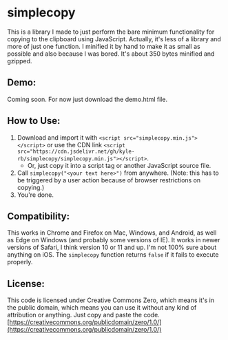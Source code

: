 # simplecopy
This is a library I made to just perform the bare minimum functionality for copying to the clipboard using JavaScript. Actually, it's less of a library and more of just one function. I minified it by hand to make it as small as possible and also because I was bored. It's about 350 bytes minified and gzipped.

## Demo:
Coming soon. For now just download the demo.html file.

## How to Use:
1. Download and import it with `<script src="simplecopy.min.js"></script>` or use the CDN link `<script src="https://cdn.jsdelivr.net/gh/kyle-rb/simplecopy/simplecopy.min.js"></script>`.
   - Or, just copy it into a script tag or another JavaScript source file.
2. Call `simplecopy("<your text here>")` from anywhere. (Note: this has to be triggered by a user action because of browser restrictions on copying.)
3. You're done.

## Compatibility:
This works in Chrome and Firefox on Mac, Windows, and Android, as well as Edge on Windows (and probably some versions of IE). It works in newer versions of Safari, I think version 10 or 11 and up. I'm not 100% sure about anything on iOS. The `simplecopy` function returns `false` if it fails to execute properly.

## License:
This code is licensed under Creative Commons Zero, which means it's in the public domain, which means you can use it without any kind of attribution or anything. Just copy and paste the code.
[https://creativecommons.org/publicdomain/zero/1.0/](https://creativecommons.org/publicdomain/zero/1.0/)
